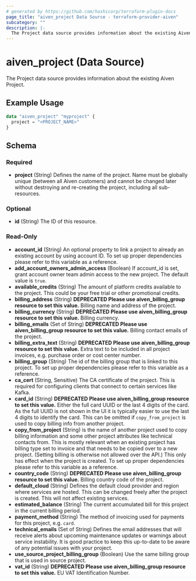 ```yaml
---
# generated by https://github.com/hashicorp/terraform-plugin-docs
page_title: "aiven_project Data Source - terraform-provider-aiven"
subcategory: ""
description: |-
  The Project data source provides information about the existing Aiven Project.
---
```


# aiven_project (Data Source)

The Project data source provides information about the existing Aiven Project.

## Example Usage

```terraform
data "aiven_project" "myproject" {
  project = "<PROJECT_NAME>"
}
```

<!-- schema generated by tfplugindocs -->
## Schema

### Required

- **project** (String) Defines the name of the project. Name must be globally unique (between all Aiven customers) and cannot be changed later without destroying and re-creating the project, including all sub-resources.

### Optional

- **id** (String) The ID of this resource.

### Read-Only

- **account_id** (String) An optional property to link a project to already an existing account by using account ID. To set up proper dependencies please refer to this variable as a reference.
- **add_account_owners_admin_access** (Boolean) If account_id is set, grant account owner team admin access to the new project. The default value is `true`.
- **available_credits** (String) The amount of platform credits available to the project. This could be your free trial or other promotional credits.
- **billing_address** (String) **DEPRECATED Please use aiven_billing_group resource to set this value.** Billing name and address of the project.
- **billing_currency** (String) **DEPRECATED Please use aiven_billing_group resource to set this value.** Billing currency.
- **billing_emails** (Set of String) **DEPRECATED Please use aiven_billing_group resource to set this value.** Billing contact emails of the project.
- **billing_extra_text** (String) **DEPRECATED Please use aiven_billing_group resource to set this value.** Extra text to be included in all project invoices, e.g. purchase order or cost center number.
- **billing_group** (String) The id of the billing group that is linked to this project. To set up proper dependencies please refer to this variable as a reference.
- **ca_cert** (String, Sensitive) The CA certificate of the project. This is required for configuring clients that connect to certain services like Kafka.
- **card_id** (String) **DEPRECATED Please use aiven_billing_group resource to set this value.** Either the full card UUID or the last 4 digits of the card. As the full UUID is not shown in the UI it is typically easier to use the last 4 digits to identify the card. This can be omitted if `copy_from_project` is used to copy billing info from another project.
- **copy_from_project** (String) is the name of another project used to copy billing information and some other project attributes like technical contacts from. This is mostly relevant when an existing project has billing type set to invoice and that needs to be copied over to a new project. (Setting billing is otherwise not allowed over the API.) This only has effect when the project is created. To set up proper dependencies please refer to this variable as a reference.
- **country_code** (String) **DEPRECATED Please use aiven_billing_group resource to set this value.** Billing country code of the project.
- **default_cloud** (String) Defines the default cloud provider and region where services are hosted. This can be changed freely after the project is created. This will not affect existing services.
- **estimated_balance** (String) The current accumulated bill for this project in the current billing period.
- **payment_method** (String) The method of invoicing used for payments for this project, e.g. `card`.
- **technical_emails** (Set of String) Defines the email addresses that will receive alerts about upcoming maintenance updates or warnings about service instability. It is  good practice to keep this up-to-date to be aware of any potential issues with your project.
- **use_source_project_billing_group** (Boolean) Use the same billing group that is used in source project.
- **vat_id** (String) **DEPRECATED Please use aiven_billing_group resource to set this value.** EU VAT Identification Number.


